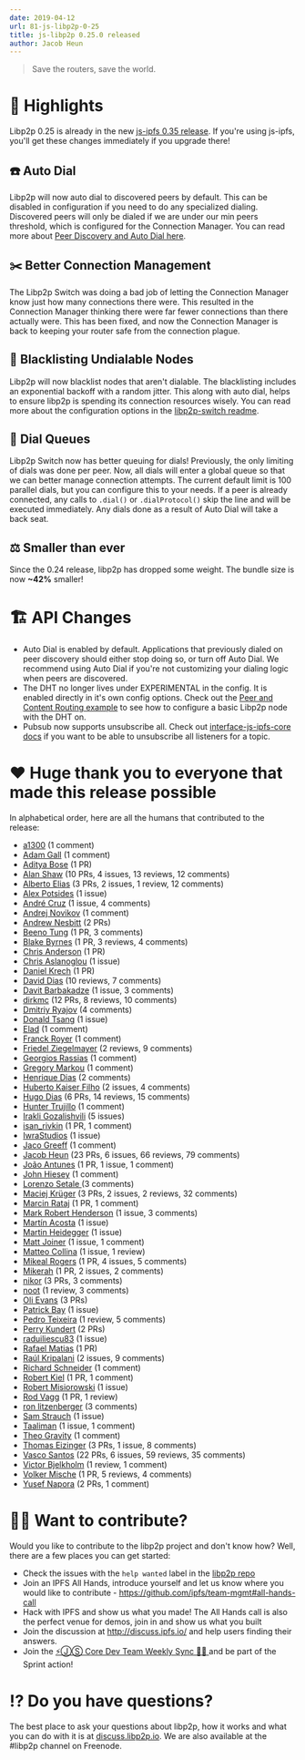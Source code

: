 ```yaml
---
date: 2019-04-12
url: 81-js-libp2p-0-25
title: js-libp2p 0.25.0 released
author: Jacob Heun
---
```


> Save the routers, save the world.

# 🔦 Highlights

Libp2p 0.25 is already in the new [js-ipfs 0.35 release](https://github.com/ipfs/js-ipfs/issues/1826). If you're using js-ipfs, you'll get these changes immediately if you upgrade there!

## ☎️ Auto Dial
Libp2p will now auto dial to discovered peers by default. This can be disabled in configuration if you need to do any specialized dialing. Discovered peers will only be dialed if we are under our min peers threshold, which is configured for the Connection Manager. You can read more about [Peer Discovery and Auto Dial here](https://github.com/libp2p/js-libp2p/blob/v0.25.0/PEER_DISCOVERY.md).

## ✂️ Better Connection Management
The Libp2p Switch was doing a bad job of letting the Connection Manager know just how many connections there were. This resulted in the Connection Manager thinking there were far fewer connections than there actually were. This has been fixed, and now the Connection Manager is back to keeping your router safe from the connection plague.

## 📔 Blacklisting Undialable Nodes
Libp2p will now blacklist nodes that aren't dialable. The blacklisting includes an exponential backoff with a random jitter. This along with auto dial, helps to ensure libp2p is spending its connection resources wisely. You can read more about the configuration options in the [libp2p-switch readme](https://github.com/libp2p/js-libp2p-switch/tree/v0.42.9#create-a-libp2p-switch). 

## 🔢 Dial Queues
Libp2p Switch now has better queuing for dials! Previously, the only limiting of dials was done per peer. Now, all dials will enter a global queue so that we can better manage connection attempts. The current default limit is 100 parallel dials, but you can configure this to your needs. If a peer is already connected, any calls to `.dial()` or `.dialProtocol()` skip the line and will be executed immediately. Any dials done as a result of Auto Dial will take a back seat.

## ⚖️ Smaller than ever
Since the 0.24 release, libp2p has dropped some weight. The bundle size is now **~42%** smaller!

# 🏗 API Changes

- Auto Dial is enabled by default. Applications that previously dialed on peer discovery should either stop doing so, or turn off Auto Dial. We recommend using Auto Dial if you're not customizing your dialing logic when peers are discovered.
- The DHT no longer lives under EXPERIMENTAL in the config. It is enabled directly in it's own config options. Check out the [Peer and Content Routing example](https://github.com/libp2p/js-libp2p/tree/v0.25.0/examples/peer-and-content-routing) to see how to configure a basic Libp2p node with the DHT on.
- Pubsub now supports unsubscribe all. Check out [interface-js-ipfs-core docs](https://github.com/ipfs/interface-js-ipfs-core/blob/v0.99.2/SPEC/PUBSUB.md#pubsubunsubscribe) if you want to be able to unsubscribe all listeners for a topic.

# ❤️ Huge thank you to everyone that made this release possible

In alphabetical order, here are all the humans that contributed to the release:

* [a1300](https://github.com/a1300) (1 comment)
* [Adam Gall](https://github.com/adamgall) (1 comment)
* [Aditya Bose](https://github.com/adbose) (1 PR)
* [Alan Shaw](https://github.com/alanshaw) (10 PRs, 4 issues, 13 reviews, 12 comments)
* [Alberto Elias](https://github.com/AlbertoElias) (3 PRs, 2 issues, 1 review, 12 comments)
* [Alex Potsides](https://github.com/achingbrain) (1 issue)
* [André Cruz](https://github.com/satazor) (1 issue, 4 comments)
* [Andrej Novikov](https://github.com/shroomist) (1 comment)
* [Andrew Nesbitt](https://github.com/andrew) (2 PRs)
* [Beeno Tung](https://github.com/beenotung) (1 PR, 3 comments)
* [Blake Byrnes](https://github.com/blakebyrnes) (1 PR, 3 reviews, 4 comments)
* [Chris Anderson](https://github.com/jchris) (1 PR)
* [Chris Aslanoglou](https://github.com/chris-asl) (1 issue)
* [Daniel Krech](https://github.com/eikeon) (1 PR)
* [David Dias](https://github.com/daviddias) (10 reviews, 7 comments)
* [Davit Barbakadze](https://github.com/jayarjo) (1 issue, 3 comments)
* [dirkmc](https://github.com/dirkmc) (12 PRs, 8 reviews, 10 comments)
* [Dmitriy Ryajov](https://github.com/dryajov) (4 comments)
* [Donald Tsang](https://github.com/DonaldTsang) (1 issue)
* [Elad](https://github.com/justelad) (1 comment)
* [Franck Royer](https://github.com/D4nte) (1 comment)
* [Friedel Ziegelmayer](https://github.com/dignifiedquire) (2 reviews, 9 comments)
* [Georgios Rassias](https://github.com/grassias) (1 comment)
* [Gregory Markou](https://github.com/GregTheGreek) (1 comment)
* [Henrique Dias](https://github.com/hacdias) (2 comments)
* [Huberto Kaiser Filho](https://github.com/hubertokf) (2 issues, 4 comments)
* [Hugo Dias](https://github.com/hugomrdias) (6 PRs, 14 reviews, 15 comments)
* [Hunter Trujillo](https://github.com/cryptoquick) (1 comment)
* [Irakli Gozalishvili](https://github.com/Gozala) (5 issues)
* [isan_rivkin](https://github.com/Isan-Rivkin) (1 PR, 1 comment)
* [IwraStudios](https://github.com/IwraStudios) (1 issue)
* [Jaco Greeff](https://github.com/jacogr) (1 comment)
* [Jacob Heun](https://github.com/jacobheun) (23 PRs, 6 issues, 66 reviews, 79 comments)
* [João Antunes](https://github.com/JGAntunes) (1 PR, 1 issue, 1 comment)
* [John Hiesey](https://github.com/jhiesey) (1 comment)
* [Lorenzo Setale ](https://github.com/koalalorenzo) (3 comments)
* [Maciej Krüger](https://github.com/mkg20001) (3 PRs, 2 issues, 2 reviews, 32 comments)
* [Marcin Rataj](https://github.com/lidel) (1 PR, 1 comment)
* [Mark Robert Henderson](https://github.com/aphelionz) (1 issue, 3 comments)
* [Martín Acosta](https://github.com/tinchoz49) (1 issue)
* [Martin Heidegger](https://github.com/martinheidegger) (1 issue)
* [Matt Joiner](https://github.com/anacrolix) (1 issue, 1 comment)
* [Matteo Collina](https://github.com/mcollina) (1 issue, 1 review)
* [Mikeal Rogers](https://github.com/mikeal) (1 PR, 4 issues, 5 comments)
* [Mikerah](https://github.com/Mikerah) (1 PR, 2 issues, 2 comments)
* [nikor](https://github.com/nikor) (3 PRs, 3 comments)
* [noot](https://github.com/noot) (1 review, 3 comments)
* [Oli Evans](https://github.com/olizilla) (3 PRs)
* [Patrick Bay](https://github.com/monicanagent) (1 issue)
* [Pedro Teixeira](https://github.com/pgte) (1 review, 5 comments)
* [Perry Kundert](https://github.com/pjkundert) (2 PRs)
* [raduiliescu83](https://github.com/raduiliescu83) (1 issue)
* [Rafael Matias](https://github.com/skylenet) (1 PR)
* [Raúl Kripalani](https://github.com/raulk) (2 issues, 9 comments)
* [Richard Schneider](https://github.com/richardschneider) (1 comment)
* [Robert Kiel](https://github.com/robertkiel) (1 PR, 1 comment)
* [Robert Misiorowski](https://github.com/rmisio) (1 issue)
* [Rod Vagg](https://github.com/rvagg) (1 PR, 1 review)
* [ron litzenberger](https://github.com/litzenberger) (3 comments)
* [Sam Strauch](https://github.com/SamTS) (1 issue)
* [Taaliman](https://github.com/taaliman) (1 issue, 1 comment)
* [Theo Gravity](https://github.com/theogravity) (1 comment)
* [Thomas Eizinger](https://github.com/thomaseizinger) (3 PRs, 1 issue, 8 comments)
* [Vasco Santos](https://github.com/vasco-santos) (22 PRs, 6 issues, 59 reviews, 35 comments)
* [Victor Bjelkholm](https://github.com/victorb) (1 review, 1 comment)
* [Volker Mische](https://github.com/vmx) (1 PR, 5 reviews, 4 comments)
* [Yusef Napora](https://github.com/yusefnapora) (2 PRs, 1 comment)

# 🙌🏽 Want to contribute?

Would you like to contribute to the libp2p project and don't know how? Well, there are a few places you can get started:

- Check the issues with the `help wanted` label in the [libp2p repo](https://github.com/libp2p/js-libp2p/issues?q=is%3Aopen+is%3Aissue+label%3A%22help+wanted%22)
- Join an IPFS All Hands, introduce yourself and let us know where you would like to contribute - https://github.com/ipfs/team-mgmt#all-hands-call
- Hack with IPFS and show us what you made! The All Hands call is also the perfect venue for demos, join in and show us what you built
- Join the discussion at http://discuss.ipfs.io/ and help users finding their answers.
- Join the [⚡️ⒿⓈ Core Dev Team Weekly Sync 🙌🏽 ](https://github.com/ipfs/team-mgmt/issues/650) and be part of the Sprint action!

# ⁉️ Do you have questions?

The best place to ask your questions about libp2p, how it works and what you can do with it is at [discuss.libp2p.io](https://discuss.libp2p.io). We are also available at the #libp2p channel on Freenode.
